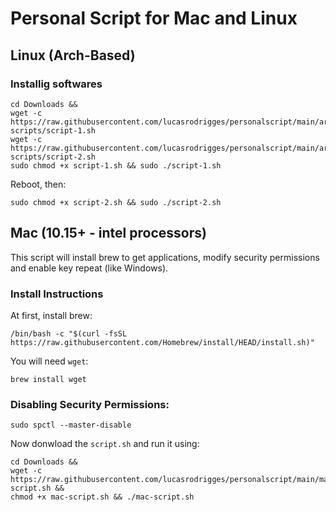# Personal Script for Mac and Linux

## Linux (Arch-Based)

### Installig softwares

```
cd Downloads && 
wget -c https://raw.githubusercontent.com/lucasrodrigges/personalscript/main/arch-scripts/script-1.sh
wget -c https://raw.githubusercontent.com/lucasrodrigges/personalscript/main/arch-scripts/script-2.sh
sudo chmod +x script-1.sh && sudo ./script-1.sh

``` 

Reboot, then:

``` 
sudo chmod +x script-2.sh && sudo ./script-2.sh

``` 


## Mac (10.15+ - intel processors)
This script will install brew to get applications, modify security permissions and enable key repeat (like Windows).

### Install Instructions

At first, install brew:
```
/bin/bash -c "$(curl -fsSL https://raw.githubusercontent.com/Homebrew/install/HEAD/install.sh)"

```

You will need `wget`:
```
brew install wget

```

### Disabling Security Permissions:
```
sudo spctl --master-disable

```

Now donwload the `script.sh` and run it using:
```
cd Downloads && 
wget -c https://raw.githubusercontent.com/lucasrodrigges/personalscript/main/mac-script.sh && 
chmod +x mac-script.sh && ./mac-script.sh

```